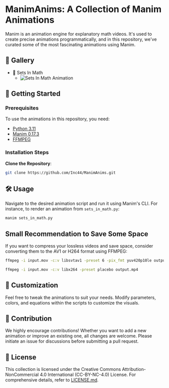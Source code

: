 # ManimAnims: A Collection of Manim Animations

Manim is an animation engine for explanatory math videos. It's used to create precise animations programmatically, and in this repository, we've curated some of the most fascinating animations using Manim.

## 🌌 Gallery

- 🔘 Sets In Math
  - ![Sets In Math Animation](SetsInMath/sets_in_math.gif)

## 🚀 Getting Started

### Prerequisites

To use the animations in this repository, you need:
- [Python 3.11](https://www.python.org/downloads/)
- [Manim 0.17.3](https://docs.manim.community/en/stable/installation.html)
- [FFMPEG](https://ffmpeg.org/download.html)

### Installation Steps

**Clone the Repository**:
```bash
git clone https://github.com/Inc44/ManimAnims.git
```

## 🛠️ Usage

Navigate to the desired animation script and run it using Manim's CLI. For instance, to render an animation from `sets_in_math.py`:

```bash
manim sets_in_math.py
```

## Small Recommendation to Save Some Space

If you want to compress your lossless videos and save space, consider converting them to the AV1 or H264 format using FFMPEG:

```bash
ffmpeg -i input.mov -c:v libsvtav1 -preset 6 -pix_fmt yuv420p10le output.mp4
```

```bash
ffmpeg -i input.mov -c:v libx264 -preset placebo output.mp4
```

## 🎨 Customization

Feel free to tweak the animations to suit your needs. Modify parameters, colors, and equations within the scripts to customize the visuals.

## 🤝 Contribution

We highly encourage contributions! Whether you want to add a new animation or improve an existing one, all changes are welcome. Please initiate an issue for discussions before submitting a pull request.

## 📜 License

This collection is licensed under the Creative Commons Attribution-NonCommercial 4.0 International (CC-BY-NC-4.0) License. For comprehensive details, refer to [LICENSE.md](LICENSE.md).